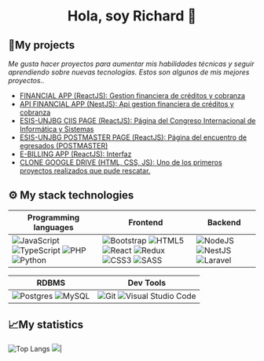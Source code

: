 
<div align="center">
<h1 align="center">Hola, soy Richard 👋</h1>
</div>

## 🚀My projects 

_Me gusta hacer proyectos para aumentar mis habilidades técnicas y seguir aprendiendo sobre nuevas tecnologías. Estos son algunos de mis mejores proyectos.._

- [FINANCIAL APP (ReactJS): Gestion financiera de créditos y cobranza](https://github.com/RichardReyesArocutipaLope/react-financial-app)
- [API FINANCIAL APP (NestJS): Api gestion financiera de créditos y cobranza](https://github.com/RichardReyesArocutipaLope/nestjs-postgresql-financial-app)
- [ESIS-UNJBG CIIS PAGE (ReactJS): Página del Congreso Internacional de Informática y Sistemas ](https://github.com/RichardReyesArocutipaLope/react-ciis-esis)
- [ESIS-UNJBG POSTMASTER PAGE (ReactJS): Página del encuentro de egresados (POSTMASTER) ](https://github.com/RichardReyesArocutipaLope/react-postmaster-esis)
- [E-BILLING APP (ReactJS): Interfaz ](https://github.com/RichardReyesArocutipaLope/react-ebilling)
- [CLONE GOOGLE DRIVE (HTML, CSS, JS): Uno de los primeros proyectos realizados que pude rescatar.](https://github.com/RichardReyesArocutipaLope/basic-drive-clon)

## ⚙ My stack technologies
|Programming languages|Frontend|Backend|
|---|---|---|
|![JavaScript](https://img.shields.io/badge/javascript-%23323330.svg?style=for-the-badge&logo=javascript&logoColor=%23F7DF1E)![TypeScript](https://img.shields.io/badge/typescript-%23007ACC.svg?style=for-the-badge&logo=typescript&logoColor=white) ![PHP](https://img.shields.io/badge/php-%23777BB4.svg?style=for-the-badge&logo=php&logoColor=white) ![Python](https://img.shields.io/badge/python-3670A0?style=for-the-badge&logo=python&logoColor=ffdd54) | ![Bootstrap](https://img.shields.io/badge/bootstrap-%238511FA.svg?style=for-the-badge&logo=bootstrap&logoColor=white) ![HTML5](https://img.shields.io/badge/html5-%23E34F26.svg?style=for-the-badge&logo=html5&logoColor=white) ![React](https://img.shields.io/badge/react-%2320232a.svg?style=for-the-badge&logo=react&logoColor=%2361DAFB) ![Redux](https://img.shields.io/badge/redux-%23593d88.svg?style=for-the-badge&logo=redux&logoColor=white) ![CSS3](https://img.shields.io/badge/css3-%231572B6.svg?style=for-the-badge&logo=css3&logoColor=white) ![SASS](https://img.shields.io/badge/SASS-hotpink.svg?style=for-the-badge&logo=SASS&logoColor=white)|![NodeJS](https://img.shields.io/badge/node.js-6DA55F?style=for-the-badge&logo=node.js&logoColor=white) ![NestJS](https://img.shields.io/badge/nestjs-%23E0234E.svg?style=for-the-badge&logo=nestjs&logoColor=white)![Laravel](https://img.shields.io/badge/laravel-%23FF2D20.svg?style=for-the-badge&logo=laravel&logoColor=white)

|RDBMS|Dev Tools|
|---|---|
![Postgres](https://img.shields.io/badge/postgres-%23316192.svg?style=for-the-badge&logo=postgresql&logoColor=white) ![MySQL](https://img.shields.io/badge/mysql-%2300f.svg?style=for-the-badge&logo=mysql&logoColor=white)| ![Git](https://img.shields.io/badge/git-%23F05033.svg?style=for-the-badge&logo=git&logoColor=white) ![Visual Studio Code](https://img.shields.io/badge/Visual%20Studio%20Code-0078d7.svg?style=for-the-badge&logo=visual-studio-code&logoColor=white)


## 📈My statistics

![Top Langs](https://github-readme-stats.vercel.app/api/top-langs/?username=RichardReyesArocutipaLope&langs_count=8&theme=radical)
![](https://github-readme-stats.vercel.app/api?username=RichardReyesArocutipaLope&show_icons=true&theme=radical)|

